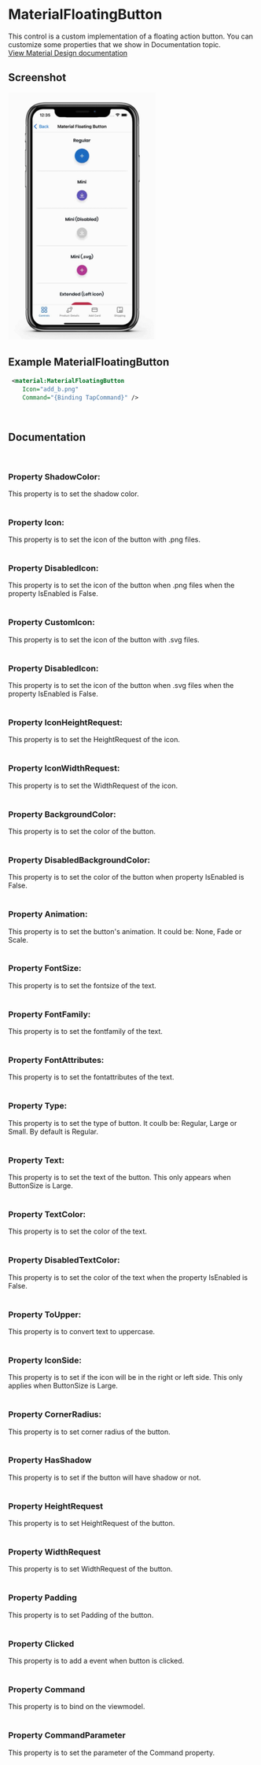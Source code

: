 # MaterialFloatingButton
This control is a custom implementation of a floating action button. You can customize some properties that we show in Documentation topic. 
<br/>
[View Material Design documentation](https://m3.material.io/components/floating-action-button/overview)

## Screenshot
<img src="https://github.com/HorusSoftwareUY/MaterialDesignControlsPlugin/blob/master/screenshots/floating_button.gif" width="300">

## Example MaterialFloatingButton
```XML
 <material:MaterialFloatingButton
    Icon="add_b.png"
    Command="{Binding TapCommand}" />
```
<br/>

## Documentation
<br/>

### Property ShadowColor:
This property is to set the shadow color.
<br/>
<br/>

### Property Icon:
This property is to set the icon of the button with .png files.
<br/>
<br/>

### Property DisabledIcon:
This property is to set the icon of the button when .png files when the property IsEnabled is False.
<br/>
<br/>

### Property CustomIcon:
This property is to set the icon of the button with .svg files.
<br/>
<br/>

### Property DisabledIcon:
This property is to set the icon of the button when .svg files when the property IsEnabled is False.
<br/>
<br/>

### Property IconHeightRequest:
This property is to set the HeightRequest of the icon.
<br/>
<br/>

### Property IconWidthRequest:
This property is to set the WidthRequest of the icon.
<br/>
<br/>

### Property BackgroundColor:
This property is to set the color of the button.
<br/>
<br/>

### Property DisabledBackgroundColor:
This property is to set the color of the button when property IsEnabled is False.
<br/>
<br/>

### Property Animation:
This property is to set the button's animation. It could be: None, Fade or Scale.
<br/>
<br/>

### Property FontSize:
This property is to set the fontsize of the text.
<br/>
<br/>

### Property FontFamily:
This property is to set the fontfamily of the text.
<br/>
<br/>

### Property FontAttributes:
This property is to set the fontattributes of the text.
<br/>
<br/>

### Property Type:
This property is to set the type of button. It coulb be: Regular, Large or Small. By default is Regular.
<br/>
<br/>

### Property Text:
This property is to set the text of the button. This only appears when ButtonSize is Large.
<br/>
<br/>

### Property TextColor:
This property is to set the color of the text.
<br/>
<br/>

### Property DisabledTextColor:
This property is to set the color of the text when the property IsEnabled is False.
<br/>
<br/>

### Property ToUpper:
This property is to convert text to uppercase.
<br/>
<br/>

### Property IconSide:
This property is to set if the icon will be in the right or left side. This only applies when ButtonSize is Large.
<br/>
<br/>

### Property CornerRadius:
This property is to set corner radius of the button.
<br/>
<br/>

### Property HasShadow 
This property is to set if the button will have shadow or not.
<br/>
<br/>

### Property HeightRequest
This property is to set HeightRequest of the button.
<br/>
<br/>

### Property WidthRequest
This property is to set WidthRequest of the button.
<br/>
<br/>

### Property Padding
This property is to set Padding of the button.
<br/>
<br/>

### Property Clicked
This property is to add a event when button is clicked.
<br/>
<br/>

### Property Command
This property is to bind on the viewmodel.
<br/>
<br/>

### Property CommandParameter
This property is to set the parameter of the Command property.
